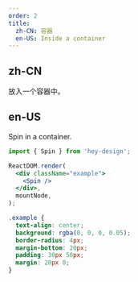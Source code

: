 ```yaml
---
order: 2
title:
  zh-CN: 容器
  en-US: Inside a container
---
```


## zh-CN

放入一个容器中。

## en-US

Spin in a container.

```jsx
import { Spin } from 'hey-design';

ReactDOM.render(
  <div className="example">
    <Spin />
  </div>,
  mountNode,
);
```

```css
.example {
  text-align: center;
  background: rgba(0, 0, 0, 0.05);
  border-radius: 4px;
  margin-bottom: 20px;
  padding: 30px 50px;
  margin: 20px 0;
}
```

<style>
  .example {
    background: rgba(255,255,255,0.08);
  }
</style>
